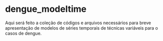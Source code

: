 # dengue_modeltime
Aqui será feito a coleção de códigos e arquivos necessários para breve apresentação de modelos de séries temporais de técnicas variáveis para o casos de dengue.
